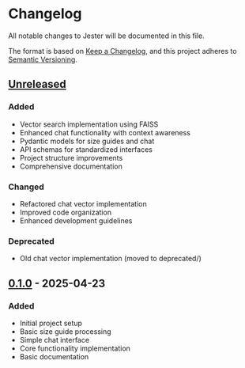 # Changelog

All notable changes to Jester will be documented in this file.

The format is based on [Keep a Changelog](https://keepachangelog.com/en/1.0.0/),
and this project adheres to [Semantic Versioning](https://semver.org/spec/v2.0.0.html).

## [Unreleased]

### Added
- Vector search implementation using FAISS
- Enhanced chat functionality with context awareness
- Pydantic models for size guides and chat
- API schemas for standardized interfaces
- Project structure improvements
- Comprehensive documentation

### Changed
- Refactored chat vector implementation
- Improved code organization
- Enhanced development guidelines

### Deprecated
- Old chat vector implementation (moved to deprecated/)

## [0.1.0] - 2025-04-23

### Added
- Initial project setup
- Basic size guide processing
- Simple chat interface
- Core functionality implementation
- Basic documentation

[Unreleased]: https://github.com/siestheapp/jester/compare/v0.1.0...HEAD
[0.1.0]: https://github.com/siestheapp/jester/releases/tag/v0.1.0 